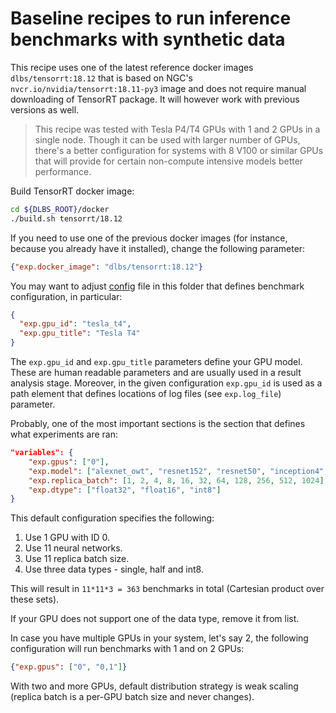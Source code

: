 # Baseline recipes to run inference benchmarks with synthetic data

This recipe uses one of the latest reference docker images `dlbs/tensorrt:18.12` that is based on NGC's `nvcr.io/nvidia/tensorrt:18.11-py3` image and does not require manual downloading of TensorRT package. It will however work with previous versions as well.

> This recipe was tested with Tesla P4/T4 GPUs with 1 and 2 GPUs in a single node. Though it can be used with larger number of GPUs, there's a better configuration for systems with 8 V100 or similar GPUs that will provide for certain non-compute intensive models better performance.

Build TensorRT docker image:
```bash
cd ${DLBS_ROOT}/docker
./build.sh tensorrt/18.12
```

If you need to use one of the previous docker images (for instance, because you already have it installed), change the following parameter:
```json
{"exp.docker_image": "dlbs/tensorrt:18.12"}
```

You may want to adjust [config](./config.json) file in this folder that defines benchmark configuration, in particular:

```json
{
  "exp.gpu_id": "tesla_t4",
  "exp.gpu_title": "Tesla T4"
}
```
The `exp.gpu_id` and `exp.gpu_title` parameters define your GPU model. These are human readable parameters and are usually used in a result analysis stage. Moreover, in the given configuration `exp.gpu_id` is used as a path element that defines locations of log files (see `exp.log_file`) parameter.

Probably, one of the most important sections is the section that defines what experiments are ran:
```json
"variables": {
    "exp.gpus": ["0"],
    "exp.model": ["alexnet_owt", "resnet152", "resnet50", "inception4", "vgg16", "googlenet", "vgg19", "resnet34", "resnet18", "acoustic_model", "deep_mnist"],
    "exp.replica_batch": [1, 2, 4, 8, 16, 32, 64, 128, 256, 512, 1024],
    "exp.dtype": ["float32", "float16", "int8"]
}
```

This default configuration specifies the following:
1. Use 1 GPU with ID 0.
2. Use 11 neural networks.
3. Use 11 replica batch size.
4. Use three data types - single, half and int8.

This will result in `11*11*3 = 363` benchmarks in total (Cartesian product over these sets).

If your GPU does not support one of the data type, remove it from list.

In case you have multiple GPUs in your system, let's say 2, the following configuration will run benchmarks with 1 and on 2 GPUs:
```json
{"exp.gpus": ["0", "0,1"]}
```
With two and more GPUs, default distribution strategy is weak scaling (replica batch is a per-GPU batch size and never changes).
